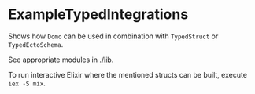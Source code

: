 # ExampleTypedIntegrations

Shows how `Domo` can be used in combination with `TypedStruct` or `TypedEctoSchema`. 

See appropriate modules in [./lib](./lib). 

To run interactive Elixir where the mentioned structs can be built, 
execute `iex -S mix`.
